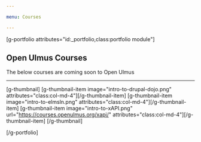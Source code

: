 ```yaml
---

menu: Courses

---
```


[g-portfolio attributes="id:_portfolio,class:portfolio module"]

## Open Ulmus Courses
The below courses are coming soon to Open Ulmus

___

[g-thumbnail]
[g-thumbnail-item image="intro-to-drupal-dojo.png" attributes="class:col-md-4"][/g-thumbnail-item]
[g-thumbnail-item image="intro-to-elmsln.png" attributes="class:col-md-4"][/g-thumbnail-item]
[g-thumbnail-item image="intro-to-xAPI.png" url="https://courses.openulmus.org/xapi/" attributes="class:col-md-4"][/g-thumbnail-item]
[/g-thumbnail]

[/g-portfolio]
